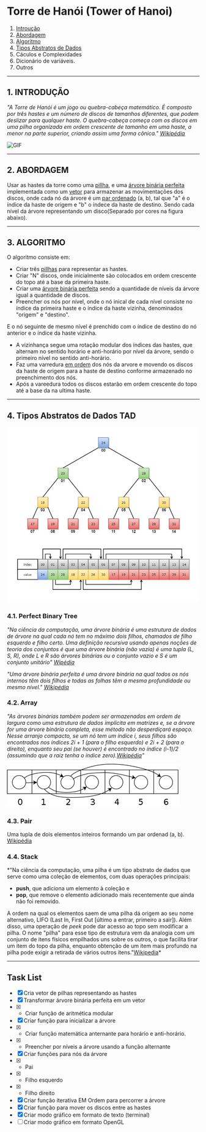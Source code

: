 # Torre de Hanói (Tower of Hanoi)

1. [Introução](#1-introduÇÃo)
2. [Abordagem](#2-abordagem)
3. [Algoritmo](https://github.com/edulourenzo/hanoi#3-algoritmo)
4. [Tipos Abstratos de Dados](#4-tipos-abstratos-de-dados-tad)
5. Cáculos e Complexidades
6. Dicionário de variáveis.
7. Outros

---

## 1. INTRODUÇÃO

*"A Torre de Hanói é um jogo ou quebra-cabeça matemático. É composto por três hastes e um número de discos de tamanhos diferentes, que podem deslizar para qualquer haste. O quebra-cabeça começa com os discos em uma pilha organizada em ordem crescente de tamanho em uma haste, a menor na parte superior, criando assim uma forma cônica." [Wikipédia](https://en.wikipedia.org/wiki/Tower_of_Hanoi)*

![GIF](https://media.giphy.com/media/rutTKcoKSCSYM/giphy.gif)

---

## 2. ABORDAGEM

Usar as hastes da torre como uma [pillha](#44-stack), e uma [árvore binária perfeita](#31-perfect-binary-tree) implementada como um [vetor](#42-array) para armazenar as movimentações dos discos, onde cada nó da árvore é um [par ordenado](#43-pair) \(a, b\), tal que \"a\" é o índice da haste de origem e \"b\" o índece da haste de destino. Sendo cada nível da árvore representando um disco\(Separado por cores na figura abaixo\).

---
## 3. ALGORITMO

O algoritmo consiste em:
* Criar três [pillhas](#44-stack) para representar as hastes.
* Criar "N" discos, onde inicialmente são colocados em ordem crescente do topo até a base da primeira haste.
* Criar uma [árvore binária perfeita](#41-perfect-binary-tree) sendo a quantidade de níveis da árvore igual a quantidade de discos.
* Preencher os nós por nível, onde o nó inical de cada nível consiste no índice da primeira haste e o índice da haste vizinha, denominados "origem" e  "destino".

E o nó seguinte de mesmo nível é prenchido com o índice de destino do nó anterior e o índice da haste vizinha.
* A vizinhança segue uma rotação modular dos índices das hastes, que alternam no sentido horário e anti-horário por nível da árvore, sendo o primeiro nível no sentido anti-horário.
* Faz uma varredura [em ordem](https://en.wikipedia.org/wiki/Tree_traversal#In-order_(LNR)) dos nós da arvore e movendo os discos da haste de origem para a haste de destino conforme armazenado no preenchimento dos nós.
* Após a vareedura todos os discos estarão em ordem crescente do topo até a base da na ultima haste.

---

## 4. Tipos Abstratos de Dados TAD

![Scheme](https://github.com/edulourenzo/hanoi/blob/master/Perfect%20Binary%20Tree%20(Array%20implementation).jpg)

### 4.1. Perfect Binary Tree

*"Na ciência da computação, uma árvore binária é uma estrutura de dados de árvore na qual cada nó tem no máximo dois filhos, chamados de filho esquerdo e filho certo. Uma definição recursiva usando apenas noções de teoria dos conjuntos é que uma árvore binária \(não vazia\) é uma tupla \(L, S, R\), onde L e R são árvores binárias ou o conjunto vazio e S é um conjunto unitário" [Wipédia](https://en.wikipedia.org/wiki/Binary_tree)*

*"Uma árvore binária perfeita é uma árvore binária na qual todos os nós internos têm dois filhos e todas as folhas têm a mesma profundidade ou mesmo nível."
[Wikipédia](https://en.wikipedia.org/wiki/Binary_tree#Types_of_binary_trees)*

### 4.2. Array
        
*"As árvores binárias também podem ser armazenadas em ordem de largura como uma estrutura de dados implícita em matrizes e, se a árvore for uma árvore binária completa, esse método não desperdiçará espaço. Nesse arranjo compacto, se um nó tem um índice i, seus filhos são encontrados nos índices 2i + 1 \(para o filho esquerdo\) e 2i + 2 \(para o direito\), enquanto seu pai \(se houver\) é encontrado no índice \(i-1\)/2 \(assumindo que a raiz tenha o índice zero\).[Wikipédia](https://en.wikipedia.org/wiki/Binary_tree#Arrays)"*

![Array](https://github.com/edulourenzo/hanoi/blob/master/450px-Binary_tree_in_array.svg.png)

### 4.3. Pair

Uma tupla de dois elementos inteiros formando um par ordenad \(a, b\). [Wikipédia](https://upload.wikimedia.org/wikipedia/commons/thumb/8/86/Binary_tree_in_array.svg/450px-Binary_tree_in_array.svg.png)

### 4.4. Stack
    
*"Na ciência da computação, uma pilha é um tipo abstrato de dados que serve como uma coleção de elementos, com duas operações principais:

* **push**, que adiciona um elemento à coleção e
* **pop**, que remove o elemento adicionado mais recentemente que ainda não foi removido.

A ordem na qual os elementos saem de uma pilha dá origem ao seu nome alternativo, LIFO \(Last In, First Out \[último a entrar, primeiro a sair\]\). Além disso, uma operação de _peek_ pode dar acesso ao topo sem modificar a pilha. O nome "pilha" para esse tipo de estrutura vem da analogia com um conjunto de itens físicos empilhados uns sobre os outros, o que facilita tirar um item do topo da pilha, enquanto obtenção de um item mais profundo na pilha pode exigir a retirada de vários outros itens."[Wikipedia](https://en.wikipedia.org/wiki/Stack_(abstract_data_type))*

---

## Task List

- [x] Cria vetor de pilhas representando as hastes
- [x] Transformar árvore binária perfeita em um vetor
- [x] - Criar função de aritmética modular
- [x] Criar função para inicializar a árvore
- [x] - Criar função matemática anternante para horário e anti-horário.
- [x] - Preencher por níveis a árvore usando a função alternante 
- [x] Criar funções para nós da árvore
- [x] - Pai
- [x] - Filho esquerdo
- [x] - Filho direito
- [x]  Criar função iterativa EM Ordem para percorrer a árvore
- [x]  Criar função para mover os discos entre as hastes
- [x]  Criar modo gráfico em formato de texto \(terminal\)
- [ ]  Criar modo gráfico em formato OpenGL